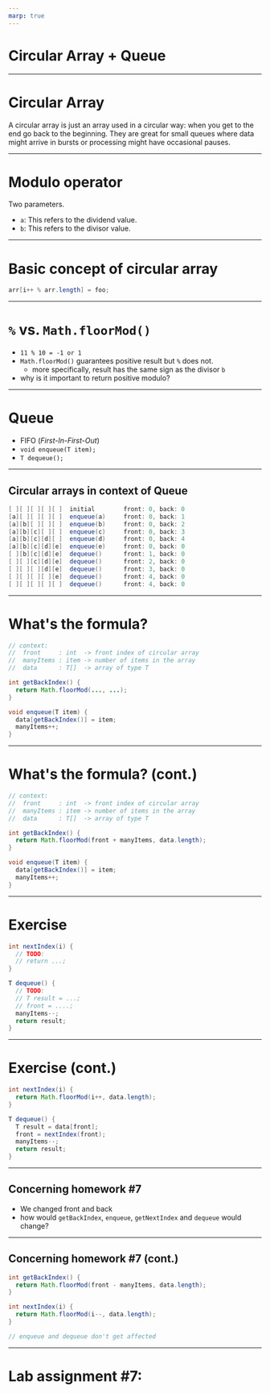 ```yaml
---
marp: true
---
```

# Circular Array + Queue

---
# Circular Array
A circular array is just an array used in a circular way: when you get to the end go back to the beginning. They are great for small queues where data might arrive in bursts or processing might have occasional pauses.

---

# Modulo operator

Two parameters.
- `a`: This refers to the dividend value.
- `b`: This refers to the divisor value.

---

# Basic concept of circular array

```java
arr[i++ % arr.length] = foo;
```

--- 
# `%` vs. `Math.floorMod()`

- `11 % 10 = -1 or 1`
- `Math.floorMod()` guarantees positive result but `%` does not.
  - more specifically, result has the same sign as the divisor `b`
- why is it important to return positive modulo?
<!-- because array index cannot be negative -->

---

# Queue
- FIFO (*First-In-First-Out*)
- `void enqueue(T item);`
- `T dequeue();`
---


## Circular arrays in context of Queue

```java
[ ][ ][ ][ ][ ]  initial        front: 0, back: 0
[a][ ][ ][ ][ ]  enqueue(a)     front: 0, back: 1
[a][b][ ][ ][ ]  enqueue(b)     front: 0, back: 2
[a][b][c][ ][ ]  enqueue(c)     front: 0, back: 3
[a][b][c][d][ ]  enqueue(d)     front: 0, back: 4
[a][b][c][d][e]  enqueue(e)     front: 0, back: 0
[ ][b][c][d][e]  dequeue()      front: 1, back: 0
[ ][ ][c][d][e]  dequeue()      front: 2, back: 0
[ ][ ][ ][d][e]  dequeue()      front: 3, back: 0
[ ][ ][ ][ ][e]  dequeue()      front: 4, back: 0
[ ][ ][ ][ ][ ]  dequeue()      front: 4, back: 0
```

---

# What's the formula?

```java
// context:
//  front     : int  -> front index of circular array
//  manyItems : item -> number of items in the array
//  data      : T[]  -> array of type T

int getBackIndex() {
  return Math.floorMod(..., ...);
}

void enqueue(T item) {
  data[getBackIndex()] = item;
  manyItems++;
}
```

---


# What's the formula? (cont.)

```java
// context:
//  front     : int  -> front index of circular array
//  manyItems : item -> number of items in the array
//  data      : T[]  -> array of type T

int getBackIndex() {
  return Math.floorMod(front + manyItems, data.length);
}

void enqueue(T item) {
  data[getBackIndex()] = item;
  manyItems++;
}
```

---

# Exercise

```java
int nextIndex(i) {
  // TODO:
  // return ...;
}

T dequeue() {
  // TODO:
  // T result = ...;
  // front = ....;
  manyItems--;
  return result;
}
```

---

# Exercise (cont.)

```java
int nextIndex(i) {
  return Math.floorMod(i++, data.length);
}

T dequeue() {
  T result = data[front];
  front = nextIndex(front);
  manyItems--;
  return result;
}
```

---

## Concerning homework #7

- We changed front and back
- how would `getBackIndex`, `enqueue`, `getNextIndex` and `dequeue` would change?

--- 

## Concerning homework #7 (cont.)

```java
int getBackIndex() {
  return Math.floorMod(front - manyItems, data.length);
}

int nextIndex(i) {
  return Math.floorMod(i--, data.length);
}

// enqueue and dequeue don't get affected
```
---

# Lab assignment #7:
